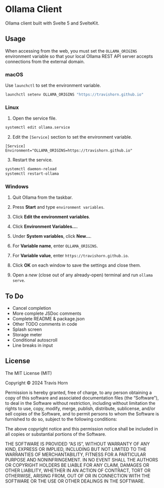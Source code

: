 # Ollama Client

Ollama client built with Svelte 5 and SvelteKit.

## Usage

When accessing from the web, you must set the `OLLAMA_ORIGINS` environment
variable so that your local Ollama REST API server accepts connections from the
external domain.

### macOS

Use `launchctl` to set the environment variable.

```sh
launchctl setenv OLLAMA_ORIGINS "https://travishorn.github.io"
```

### Linux

1. Open the service file.

```sh
systemctl edit ollama.service
```

2. Edit the `[Service]` section to set the environment variable.

```
[Service]
Environment="OLLAMA_ORIGINS=https://travishorn.github.io"
```

3. Restart the service.

```sh
systemctl daemon-reload
systemctl restart-ollama
```

### Windows

1. Quit Ollama from the taskbar.

2. Press **Start** and type `environment variables`.

3. Click **Edit the environment variables**.

4. Click **Environment Variables...**.

5. Under **System variables**, click **New...**.

6. For **Variable name**, enter `OLLAMA_ORIGINS`.

7. For **Variable value**, enter `https://travishorn.github.io`.

8. Click **OK** on each window to save the settings and close them.

9. Open a _new_ (close out of any already-open) terminal and run `ollama serve`.

## To Do

- Cancel completion
- More complete JSDoc comments
- Complete README & package.json
- Other TODO comments in code
- Splash screen
- Storage meter
- Conditional autoscroll
- Line breaks in input

## License

The MIT License (MIT)

Copyright © 2024 Travis Horn

Permission is hereby granted, free of charge, to any person obtaining a copy of
this software and associated documentation files (the “Software”), to deal in
the Software without restriction, including without limitation the rights to
use, copy, modify, merge, publish, distribute, sublicense, and/or sell copies of
the Software, and to permit persons to whom the Software is furnished to do so,
subject to the following conditions:

The above copyright notice and this permission notice shall be included in all
copies or substantial portions of the Software.

THE SOFTWARE IS PROVIDED “AS IS”, WITHOUT WARRANTY OF ANY KIND, EXPRESS OR
IMPLIED, INCLUDING BUT NOT LIMITED TO THE WARRANTIES OF MERCHANTABILITY, FITNESS
FOR A PARTICULAR PURPOSE AND NONINFRINGEMENT. IN NO EVENT SHALL THE AUTHORS OR
COPYRIGHT HOLDERS BE LIABLE FOR ANY CLAIM, DAMAGES OR OTHER LIABILITY, WHETHER
IN AN ACTION OF CONTRACT, TORT OR OTHERWISE, ARISING FROM, OUT OF OR IN
CONNECTION WITH THE SOFTWARE OR THE USE OR OTHER DEALINGS IN THE SOFTWARE.
